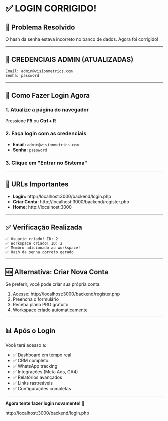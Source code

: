 # ✅ LOGIN CORRIGIDO!

## 🔧 Problema Resolvido

O hash da senha estava incorreto no banco de dados. Agora foi corrigido!

---

## 🔐 CREDENCIAIS ADMIN (ATUALIZADAS)

```
Email: admin@visionmetrics.com
Senha: password
```

---

## 🎯 Como Fazer Login Agora

### 1. Atualize a página do navegador
Pressione **F5** ou **Ctrl + R**

### 2. Faça login com as credenciais
- **Email:** `admin@visionmetrics.com`
- **Senha:** `password`

### 3. Clique em "Entrar no Sistema"

---

## 📱 URLs Importantes

- **Login:** http://localhost:3000/backend/login.php
- **Criar Conta:** http://localhost:3000/backend/register.php
- **Home:** http://localhost:3000

---

## ✅ Verificação Realizada

```
✅ Usuário criado! ID: 2
✅ Workspace criado! ID: 2  
✅ Membro adicionado ao workspace!
✅ Hash da senha correto gerado
```

---

## 🆕 Alternativa: Criar Nova Conta

Se preferir, você pode criar sua própria conta:

1. Acesse: http://localhost:3000/backend/register.php
2. Preencha o formulário
3. Receba plano PRO gratuito
4. Workspace criado automaticamente

---

## 📊 Após o Login

Você terá acesso a:

- ✅ Dashboard em tempo real
- ✅ CRM completo
- ✅ WhatsApp tracking
- ✅ Integrações (Meta Ads, GA4)
- ✅ Relatórios avançados
- ✅ Links rastreáveis
- ✅ Configurações completas

---

**Agora tente fazer login novamente!** 🚀

http://localhost:3000/backend/login.php

